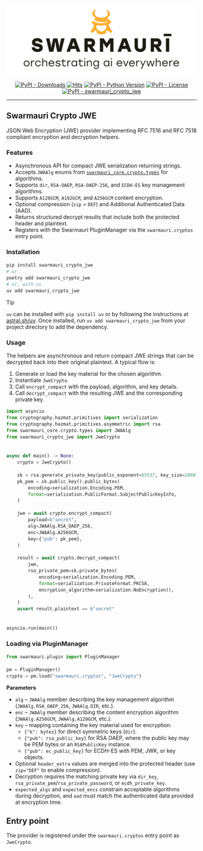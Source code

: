 ![Swarmauri Logo](https://github.com/swarmauri/swarmauri-sdk/blob/3d4d1cfa949399d7019ae9d8f296afba773dfb7f/assets/swarmauri.brand.theme.svg)

<p align="center">
    <a href="https://pypi.org/project/swarmauri_crypto_jwe/"><img src="https://img.shields.io/pypi/dm/swarmauri_crypto_jwe" alt="PyPI - Downloads"/></a>
    <a href="https://hits.sh/github.com/swarmauri/swarmauri-sdk/tree/master/pkgs/standards/swarmauri_crypto_jwe/"><img alt="Hits" src="https://hits.sh/github.com/swarmauri/swarmauri-sdk/tree/master/pkgs/standards/swarmauri_crypto_jwe.svg"/></a>
    <a href="https://pypi.org/project/swarmauri_crypto_jwe/"><img src="https://img.shields.io/pypi/pyversions/swarmauri_crypto_jwe" alt="PyPI - Python Version"/></a>
    <a href="https://pypi.org/project/swarmauri_crypto_jwe/"><img src="https://img.shields.io/pypi/l/swarmauri_crypto_jwe" alt="PyPI - License"/></a>
    <a href="https://pypi.org/project/swarmauri_crypto_jwe/"><img src="https://img.shields.io/pypi/v/swarmauri_crypto_jwe?label=swarmauri_crypto_jwe&color=green" alt="PyPI - swarmauri_crypto_jwe"/></a>
</p>

---

## Swarmauri Crypto JWE

JSON Web Encryption (JWE) provider implementing RFC 7516 and RFC 7518 compliant encryption and decryption helpers.

### Features

- Asynchronous API for compact JWE serialization returning strings.
- Accepts `JWAAlg` enums from [`swarmauri_core.crypto.types`](https://github.com/swarmauri/swarmauri-sdk/tree/master/pkgs/core/swarmauri_core/crypto/types.py) for algorithms.
- Supports `dir`, `RSA-OAEP`, `RSA-OAEP-256`, and `ECDH-ES` key management algorithms.
- Supports `A128GCM`, `A192GCM`, and `A256GCM` content encryption.
- Optional compression (`zip` = `DEF`) and Additional Authenticated Data (AAD).
- Returns structured decrypt results that include both the protected header and plaintext.
- Registers with the Swarmauri PluginManager via the `swarmauri.cryptos` entry point.

### Installation

```bash
pip install swarmauri_crypto_jwe
# or
poetry add swarmauri_crypto_jwe
# or, with uv
uv add swarmauri_crypto_jwe
```

> [!TIP]
> `uv` can be installed with `pip install uv` or by following the instructions at [astral.sh/uv](https://docs.astral.sh/uv/). Once installed, run `uv add swarmauri_crypto_jwe` from your project directory to add the dependency.

### Usage

The helpers are asynchronous and return compact JWE strings that can be
decrypted back into their original plaintext. A typical flow is:

1. Generate or load the key material for the chosen algorithm.
2. Instantiate `JweCrypto`.
3. Call `encrypt_compact` with the payload, algorithm, and key details.
4. Call `decrypt_compact` with the resulting JWE and the corresponding
   private key.

```python
import asyncio
from cryptography.hazmat.primitives import serialization
from cryptography.hazmat.primitives.asymmetric import rsa
from swarmauri_core.crypto.types import JWAAlg
from swarmauri_crypto_jwe import JweCrypto


async def main() -> None:
    crypto = JweCrypto()

    sk = rsa.generate_private_key(public_exponent=65537, key_size=2048)
    pk_pem = sk.public_key().public_bytes(
        encoding=serialization.Encoding.PEM,
        format=serialization.PublicFormat.SubjectPublicKeyInfo,
    )

    jwe = await crypto.encrypt_compact(
        payload=b"secret",
        alg=JWAAlg.RSA_OAEP_256,
        enc=JWAAlg.A256GCM,
        key={"pub": pk_pem},
    )

    result = await crypto.decrypt_compact(
        jwe,
        rsa_private_pem=sk.private_bytes(
            encoding=serialization.Encoding.PEM,
            format=serialization.PrivateFormat.PKCS8,
            encryption_algorithm=serialization.NoEncryption(),
        ),
    )
    assert result.plaintext == b"secret"


asyncio.run(main())
```

### Loading via PluginManager

```python
from swarmauri.plugin import PluginManager

pm = PluginManager()
crypto = pm.load("swarmauri.cryptos", "JweCrypto")
```

**Parameters**

- `alg` – `JWAAlg` member describing the key management algorithm (`JWAAlg.RSA_OAEP_256`, `JWAAlg.DIR`, etc.).
- `enc` – `JWAAlg` member describing the content encryption algorithm (`JWAAlg.A256GCM`, `JWAAlg.A128GCM`, etc.).
- `key` – mapping containing the key material used for encryption:
  - `{"k": bytes}` for direct symmetric keys (`dir`).
  - `{"pub": rsa_public_key}` for RSA OAEP, where the public key may be PEM bytes or an `RSAPublicKey` instance.
  - `{"pub": ec_public_key}` for ECDH-ES with PEM, JWK, or key objects.
- Optional `header_extra` values are merged into the protected header (use `zip="DEF"` to enable compression).
- Decryption requires the matching private key via `dir_key`, `rsa_private_pem`/`rsa_private_password`, or `ecdh_private_key`.
- `expected_algs` and `expected_encs` constrain acceptable algorithms during decryption, and `aad` must match the authenticated data provided at encryption time.

## Entry point

The provider is registered under the `swarmauri.cryptos` entry point as `JweCrypto`.
